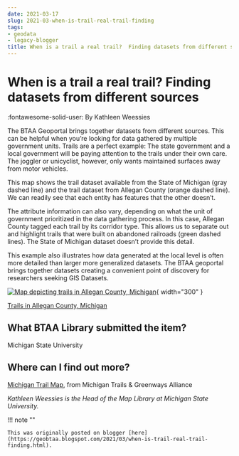 ```yaml
---
date: 2021-03-17
slug: 2021-03-when-is-trail-real-trail-finding
tags:
- geodata
- legacy-blogger
title: When is a trail a real trail?  Finding datasets from different sources
---
```


# When is a trail a real trail?  Finding datasets from different sources

:fontawesome-solid-user: By Kathleen Weessies 

The BTAA Geoportal brings together datasets from different sources. This can be helpful when you’re looking for data gathered by multiple government units. Trails are a perfect example: The state government and a local government will be paying attention to the trails under their own care. The joggler or unicyclist, however, only wants maintained surfaces away from motor vehicles. <!-- more --> 

This map shows the trail dataset available from the State of Michigan (gray dashed line) and the trail dataset from Allegan County (orange dashed line). We can readily see that each entity has features that the other doesn’t. 

The attribute information can also vary, depending on what the unit of government prioritized in the data gathering process. In this case, Allegan County tagged each trail by its corridor type. This allows us to separate out and highlight trails that were built on abandoned railroads (green dashed lines). The State of Michigan dataset doesn’t provide this detail. 

This example also illustrates how data generated at the local level is often more detailed than larger more generalized datasets. The BTAA geoportal brings together datasets creating a convenient point of discovery for researchers seeking GIS Datasets. 

[![Map depicting trails in Allegan County, Michigan](https://blogger.googleusercontent.com/img/a/AVvXsEgHDCQwHyv2GmdW9b8NkrUM-C9XCDPE9eCgw5Kl_XEwN46C_Dai9RUGUB8F2sPNNR_GfaGdRvPP47cy-mT8kU47RNzOaIwYnJ2-YU8RB53w3PMvM0Qh3Hh3fp-QJxI7XbpGp1UsQrRCnYD9krGx8WvDh5Y3uJ7qlTfk6AxrMaZ0_SiRkRV7ffx9AoQBXQ=w1320-h772)](https://blogger.googleusercontent.com/img/a/AVvXsEgHDCQwHyv2GmdW9b8NkrUM-C9XCDPE9eCgw5Kl_XEwN46C_Dai9RUGUB8F2sPNNR_GfaGdRvPP47cy-mT8kU47RNzOaIwYnJ2-YU8RB53w3PMvM0Qh3Hh3fp-QJxI7XbpGp1UsQrRCnYD9krGx8WvDh5Y3uJ7qlTfk6AxrMaZ0_SiRkRV7ffx9AoQBXQ=s1280){ width="300" }

[Trails in Allegan County, Michigan](https://geo.btaa.org/catalog/F0c496319-24b1-4133-95cd-71b0fed6a3b7)

## What BTAA Library submitted the item? 

Michigan State University 

## Where can I find out more?

[Michigan Trail Map](https://michigantrails.org/trails/michigan-trail-map), from Michigan Trails & Greenways Alliance 

*Kathleen Weessies is the Head of the Map Library at Michigan State University.*

!!! note ""

	This was originally posted on blogger [here](https://geobtaa.blogspot.com/2021/03/when-is-trail-real-trail-finding.html).

